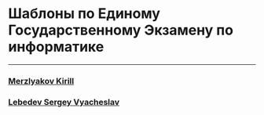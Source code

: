 # Шаблоны по Единому Государственному Экзамену по информатике

---

### [Merzlyakov Kirill](https://github.com/KirillMerz)
### [Lebedev Sergey Vyacheslav](https://github.com/LebedevSergeyVach)
